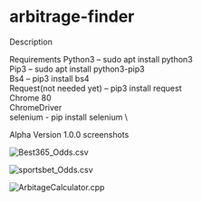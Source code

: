 # arbitrage-finder
Description

Requirements 
	Python3 – sudo apt install python3 \
	Pip3 – sudo apt install python3-pip3 \
	Bs4 – pip3 install bs4 \
	Request(not needed yet) – pip3 install request \
	Chrome 80 \
	ChromeDriver \
	selenium - pip install selenium \

Alpha Version 1.0.0 screenshots 


 ![Best365_Odds.csv](link-to-image)

 ![sportsbet_Odds.csv](link-to-image)

 ![ArbitageCalculator.cpp](link-to-image)
